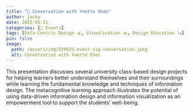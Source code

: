 ```yaml
---
title: "📅 Conversation with Yvette Shen"
author: jacky
date: 2022-05-31
categories: [📅 Events]
tags: [Data-Centric Design 📊, Visualisation 📊, Design Education 🪚]
pin: false
image:
  path: /assets/img/220531-event-sig-conversation.jpeg
  alt: Conversation with Yvette Shen
---
```



This presentation discusses several university class-based design projects for helping learners better understand themselves and their surroundings while learning the fundamental knowledge and techniques of information design. The metacognitive learning approach illustrates the potential of using data-driven information design and information visualization as an empowerment tool to support the students’ well-being.
